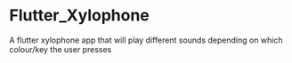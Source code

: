 # Flutter_Xylophone

A flutter xylophone app that will play different sounds depending on which colour/key the user presses 
